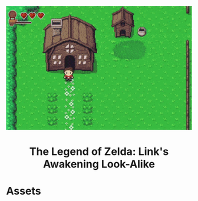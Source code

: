 <div align="center">
  <img alt="Preview" src="./Images/hero.gif" width="800">
  <h1>The Legend of Zelda: Link's Awakening Look-Alike</h1>
</div>

# Assets
